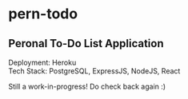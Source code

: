 # pern-todo

## Peronal To-Do List Application
Deployment: Heroku <br/> 
Tech Stack: PostgreSQL, ExpressJS, NodeJS, React

Still a work-in-progress! Do check back again :)